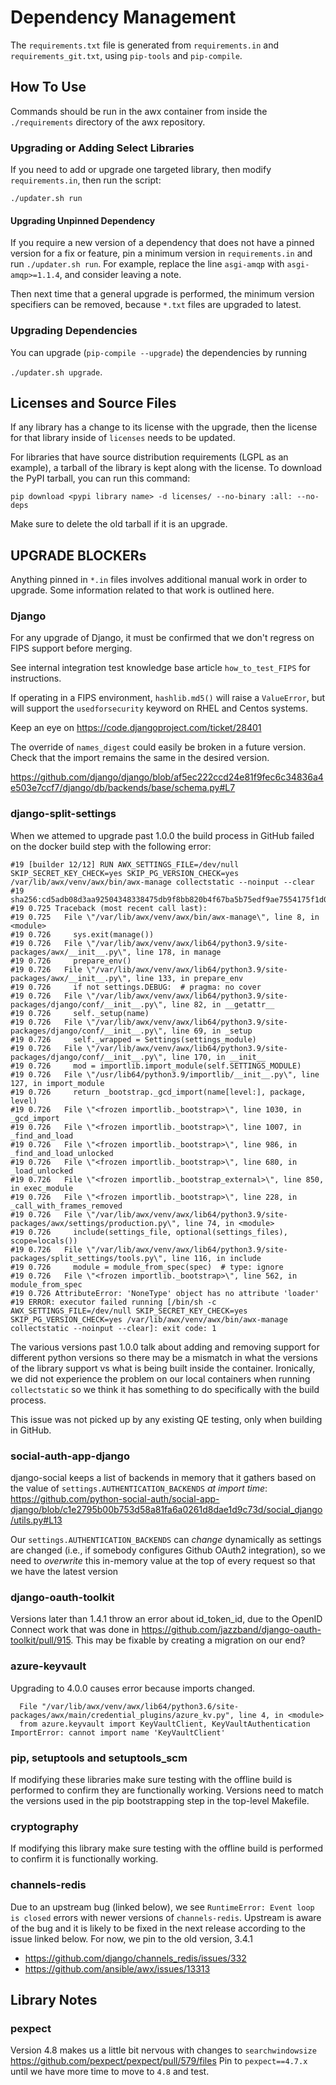 # Dependency Management

The `requirements.txt` file is generated from `requirements.in` and `requirements_git.txt`, using `pip-tools` and `pip-compile`.

## How To Use

Commands should be run in the awx container from inside the `./requirements` directory of the awx repository.

### Upgrading or Adding Select Libraries

If you need to add or upgrade one targeted library, then modify `requirements.in`,
then run the script:

`./updater.sh run`

#### Upgrading Unpinned Dependency

If you require a new version of a dependency that does not have a pinned version
for a fix or feature, pin a minimum version in `requirements.in` and run `./updater.sh run`. For example,
replace the line `asgi-amqp` with `asgi-amqp>=1.1.4`, and consider leaving a
note.

Then next time that a general upgrade is performed, the minimum version specifiers
can be removed, because `*.txt` files are upgraded to latest.

### Upgrading Dependencies

You can upgrade (`pip-compile --upgrade`) the dependencies by running

`./updater.sh upgrade`.

## Licenses and Source Files

If any library has a change to its license with the upgrade, then the license for that library
inside of `licenses` needs to be updated.

For libraries that have source distribution requirements (LGPL as an example),
a tarball of the library is kept along with the license.
To download the PyPI tarball, you can run this command:

```
pip download <pypi library name> -d licenses/ --no-binary :all: --no-deps
```

Make sure to delete the old tarball if it is an upgrade.

## UPGRADE BLOCKERs

Anything pinned in `*.in` files involves additional manual work in
order to upgrade. Some information related to that work is outlined here.

### Django

For any upgrade of Django, it must be confirmed that
we don't regress on FIPS support before merging.

See internal integration test knowledge base article `how_to_test_FIPS`
for instructions.

If operating in a FIPS environment, `hashlib.md5()` will raise a `ValueError`,
but will support the `usedforsecurity` keyword on RHEL and Centos systems.

Keep an eye on https://code.djangoproject.com/ticket/28401

The override of `names_digest` could easily be broken in a future version.
Check that the import remains the same in the desired version.

https://github.com/django/django/blob/af5ec222ccd24e81f9fec6c34836a4e503e7ccf7/django/db/backends/base/schema.py#L7

### django-split-settings

When we attemed to upgrade past 1.0.0 the build process in GitHub failed on the docker build step with the following error:

```
#19 [builder 12/12] RUN AWX_SETTINGS_FILE=/dev/null SKIP_SECRET_KEY_CHECK=yes SKIP_PG_VERSION_CHECK=yes /var/lib/awx/venv/awx/bin/awx-manage collectstatic --noinput --clear
#19 sha256:cd5adb08d3aa92504348338475db9f8bb820b4f67ba5b75edf9ae7554175f1d0
#19 0.725 Traceback (most recent call last):
#19 0.725   File \"/var/lib/awx/venv/awx/bin/awx-manage\", line 8, in <module>
#19 0.726     sys.exit(manage())
#19 0.726   File \"/var/lib/awx/venv/awx/lib64/python3.9/site-packages/awx/__init__.py\", line 178, in manage
#19 0.726     prepare_env()
#19 0.726   File \"/var/lib/awx/venv/awx/lib64/python3.9/site-packages/awx/__init__.py\", line 133, in prepare_env
#19 0.726     if not settings.DEBUG:  # pragma: no cover
#19 0.726   File \"/var/lib/awx/venv/awx/lib64/python3.9/site-packages/django/conf/__init__.py\", line 82, in __getattr__
#19 0.726     self._setup(name)
#19 0.726   File \"/var/lib/awx/venv/awx/lib64/python3.9/site-packages/django/conf/__init__.py\", line 69, in _setup
#19 0.726     self._wrapped = Settings(settings_module)
#19 0.726   File \"/var/lib/awx/venv/awx/lib64/python3.9/site-packages/django/conf/__init__.py\", line 170, in __init__
#19 0.726     mod = importlib.import_module(self.SETTINGS_MODULE)
#19 0.726   File \"/usr/lib64/python3.9/importlib/__init__.py\", line 127, in import_module
#19 0.726     return _bootstrap._gcd_import(name[level:], package, level)
#19 0.726   File \"<frozen importlib._bootstrap>\", line 1030, in _gcd_import
#19 0.726   File \"<frozen importlib._bootstrap>\", line 1007, in _find_and_load
#19 0.726   File \"<frozen importlib._bootstrap>\", line 986, in _find_and_load_unlocked
#19 0.726   File \"<frozen importlib._bootstrap>\", line 680, in _load_unlocked
#19 0.726   File \"<frozen importlib._bootstrap_external>\", line 850, in exec_module
#19 0.726   File \"<frozen importlib._bootstrap>\", line 228, in _call_with_frames_removed
#19 0.726   File \"/var/lib/awx/venv/awx/lib64/python3.9/site-packages/awx/settings/production.py\", line 74, in <module>
#19 0.726     include(settings_file, optional(settings_files), scope=locals())
#19 0.726   File \"/var/lib/awx/venv/awx/lib64/python3.9/site-packages/split_settings/tools.py\", line 116, in include
#19 0.726     module = module_from_spec(spec)  # type: ignore
#19 0.726   File \"<frozen importlib._bootstrap>\", line 562, in module_from_spec
#19 0.726 AttributeError: 'NoneType' object has no attribute 'loader'
#19 ERROR: executor failed running [/bin/sh -c AWX_SETTINGS_FILE=/dev/null SKIP_SECRET_KEY_CHECK=yes SKIP_PG_VERSION_CHECK=yes /var/lib/awx/venv/awx/bin/awx-manage collectstatic --noinput --clear]: exit code: 1
```

The various versions past 1.0.0 talk about adding and removing support for different python versions so there may be a mismatch in what the versions of the library support vs what is being built inside the container. Ironically, we did not experience the problem on our local containers when running `collectstatic` so we think it has something to do specifically with the build process.

This issue was not picked up by any existing QE testing, only when building in GitHub.


### social-auth-app-django

django-social keeps a list of backends in memory that it gathers
based on the value of `settings.AUTHENTICATION_BACKENDS` *at import time*:
https://github.com/python-social-auth/social-app-django/blob/c1e2795b00b753d58a81fa6a0261d8dae1d9c73d/social_django/utils.py#L13

Our `settings.AUTHENTICATION_BACKENDS` can *change*
dynamically as settings are changed (i.e., if somebody
configures Github OAuth2 integration), so we need to
_overwrite_ this in-memory value at the top of every request so
that we have the latest version

### django-oauth-toolkit

Versions later than 1.4.1 throw an error about id_token_id, due to the
OpenID Connect work that was done in
https://github.com/jazzband/django-oauth-toolkit/pull/915.  This may
be fixable by creating a migration on our end?

### azure-keyvault

Upgrading to 4.0.0 causes error because imports changed.

```
  File "/var/lib/awx/venv/awx/lib64/python3.6/site-packages/awx/main/credential_plugins/azure_kv.py", line 4, in <module>
  from azure.keyvault import KeyVaultClient, KeyVaultAuthentication
ImportError: cannot import name 'KeyVaultClient'
```

### pip, setuptools and setuptools_scm

If modifying these libraries make sure testing with the offline build is performed to confirm they are functionally working.
Versions need to match the versions used in the pip bootstrapping step
in the top-level Makefile.

### cryptography

If modifying this library make sure testing with the offline build is performed to confirm it is functionally working.

### channels-redis

Due to an upstream bug (linked below), we see `RuntimeError: Event loop is closed` errors with newer versions of `channels-redis`.
Upstream is aware of the bug and it is likely to be fixed in the next release according to the issue linked below.
For now, we pin to the old version, 3.4.1

* https://github.com/django/channels_redis/issues/332
* https://github.com/ansible/awx/issues/13313

## Library Notes

### pexpect

Version 4.8 makes us a little bit nervous with changes to `searchwindowsize` https://github.com/pexpect/pexpect/pull/579/files
Pin to `pexpect==4.7.x` until we have more time to move to `4.8` and test.

